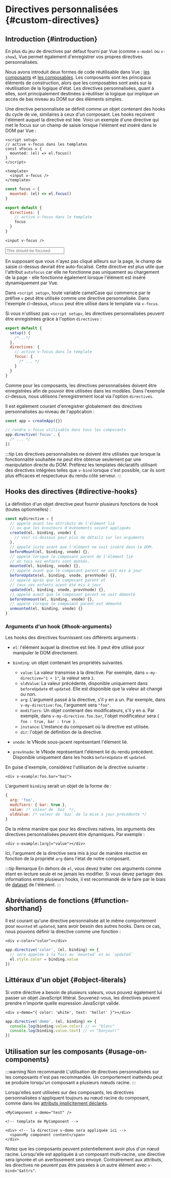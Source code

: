 # Directives personnalisées {#custom-directives}

<script setup>
const vFocus = {
  mounted: el => {
    el.focus()
  }
}
</script>

## Introduction {#introduction}

En plus du jeu de directives par défaut fourni par Vue (comme `v-model` ou `v-show`), Vue permet également d'enregistrer vos propres directives personnalisées.

Nous avons introduit deux formes de code réutilisable dans Vue : [les composants](/guide/essentials/component-basics) et [les composables](./composables). Les composants sont les principaux éléments de construction, alors que les composables sont axés sur la réutilisation de la logique d'état. Les directives personnalisées, quant à elles, sont principalement destinées à réutiliser la logique qui implique un accès de bas niveau au DOM sur des éléments simples.

Une directive personnalisée se définit comme un objet contenant des hooks du cycle de vie, similaires à ceux d'un composant. Les hooks reçoivent l'élément auquel la directive est liée. Voici un exemple d'une directive qui met le focus sur un champ de saisie lorsque l'élément est inséré dans le DOM par Vue :

<div class="composition-api">

```vue
<script setup>
// active v-focus dans les templates
const vFocus = {
  mounted: (el) => el.focus()
}
</script>

<template>
  <input v-focus />
</template>
```

</div>

<div class="options-api">

```js
const focus = {
  mounted: (el) => el.focus()
}

export default {
  directives: {
    // active v-focus dans le template
    focus
  }
}
```

```vue-html
<input v-focus />
```

</div>

<div class="demo">
  <input v-focus placeholder="This should be focused" />
</div>

En supposant que vous n'ayez pas cliqué ailleurs sur la page, le champ de saisie ci-dessus devrait être auto-focalisé. Cette directive est plus utile que l'attribut `autofocus` car elle ne fonctionne pas uniquement au chargement de la page - elle fonctionne également lorsque l'élément est inséré dynamiquement par Vue.

<div class="composition-api">

Dans `<script setup>`, toute variable camelCase qui commence par le préfixe `v` peut être utilisée comme une directive personnalisée. Dans l'exemple ci-dessus, `vFocus` peut être utilisé dans le template via `v-focus`.

Si vous n'utilisez pas `<script setup>`, les directives personnalisées peuvent être enregistrées grâce à l'option `directives` :

```js
export default {
  setup() {
    /*...*/
  },
  directives: {
    // active v-focus dans le template
    focus: {
      /* ... */
    }
  }
}
```

</div>

<div class="options-api">

Comme pour les composants, les directives personnalisées doivent être enregistrées afin de pouvoir être utilisées dans les modèles. Dans l'exemple ci-dessus, nous utilisons l'enregistrement local via l'option `directives`.

</div>

Il est également courant d'enregistrer globalement des directives personnalisées au niveau de l'application :

```js
const app = createApp({})

// rendre v-focus utilisable dans tous les composants
app.directive('focus', {
  /* ... */
})
```

:::tip
Les directives personnalisées ne doivent être utilisées que lorsque la fonctionnalité souhaitée ne peut être obtenue seulement par une manipulation directe du DOM. Préférez les templates déclaratifs utilisant des directives intégrées telles que `v-bind` lorsque c'est possible, car ils sont plus efficaces et respectueux du rendu côté serveur.
:::

## Hooks des directives {#directive-hooks}

La définition d'un objet directive peut fournir plusieurs fonctions de hook (toutes optionnelles) :

```js
const myDirective = {
  // appelé avant les attributs de l'élément lié
  // ou que les écouteurs d'événements soient appliqués
  created(el, binding, vnode) {
    // voir ci-dessous pour plus de détails sur les arguments
  },
  // appelé juste avant que l'élément ne soit inséré dans le DOM.
  beforeMount(el, binding, vnode) {},
  // appelé lorsque le composant parent de l'élément lié
  // et tous ses enfants sont montés.
  mounted(el, binding, vnode) {},
  // appelé avant que le composant parent ne soit mis à jour
  beforeUpdate(el, binding, vnode, prevVnode) {},
  // appelé après que le composant parent et
  // tous ses enfants aient été mis à jour
  updated(el, binding, vnode, prevVnode) {},
  // appelé avant que le composant parent ne soit démonté
  beforeUnmount(el, binding, vnode) {},
  // appelé lorsque le composant parent est démonté
  unmounted(el, binding, vnode) {}
}
```

### Arguments d'un hook {#hook-arguments}

Les hooks des directives fournissent ces différents arguments :

- `el`: l'élément auquel la directive est liée. Il peut être utilisé pour manipuler le DOM directement.

- `binding`: un objet contenant les propriétés suivantes.

  - `value`: La valeur transmise à la directive. Par exemple, dans `v-my-directive="1 + 1"`, la valeur sera `2`.
  - `oldValue`: La valeur précédente, disponible uniquement dans `beforeUpdate` et `updated`. Elle est disponible que la valeur ait changé ou non.
  - `arg`: L'argument passé à la directive, s'il y en a un. Par exemple, dans `v-my-directive:foo`, l'argument sera `"foo"`.
  - `modifiers`: Un objet contenant des modificateurs, s'il y en a. Par exemple, dans `v-my-directive.foo.bar`, l'objet modificateur sera `{ foo : true, bar : true }`.
  - `instance`: L'instance du composant où la directive est utilisée.
  - `dir`: l'objet de définition de la directive.

- `vnode`: le VNode sous-jacent représentant l'élément lié.
- `prevVnode`: le VNode représentant l'élément lié du rendu précédent. Disponible uniquement dans les hooks `beforeUpdate` et `updated`.

En guise d'exemple, considérez l'utilisation de la directive suivante :

```vue-html
<div v-example:foo.bar="baz">
```

L'argument `binding` serait un objet de la forme de :

```js
{
  arg: 'foo',
  modifiers: { bar: true },
  value: /* valeur de `baz` */,
  oldValue: /* valeur de `baz` de la mise à jour précédente */
}
```

De la même manière que pour les directives natives, les arguments des directives personnalisées peuvent être dynamiques. Par exemple :

```vue-html
<div v-example:[arg]="value"></div>
```

Ici, l'argument de la directive sera mis à jour de manière réactive en fonction de la propriété `arg` dans l'état de notre composant.

:::tip Remarque
En dehors de `el`, vous devez traiter ces arguments comme étant en lecture seule et ne jamais les modifier. Si vous devez partager des informations entre plusieurs hooks, il est recommandé de le faire par le biais de [dataset](https://developer.mozilla.org/fr/docs/Web/API/HTMLElement/dataset) de l'élément.
:::

## Abréviations de fonctions {#function-shorthand}

Il est courant qu'une directive personnalisée ait le même comportement pour `mounted` et `updated`, sans avoir besoin des autres hooks. Dans ce cas, nous pouvons définir la directive comme une fonction :

```vue-html
<div v-color="color"></div>
```

```js
app.directive('color', (el, binding) => {
  // sera appelée à la fois au `mounted` et au `updated`
  el.style.color = binding.value
})
```

## Littéraux d'un objet {#object-literals}

Si votre directive a besoin de plusieurs valeurs, vous pouvez également lui passer un objet JavaScript littéral. Souvenez-vous, les directives peuvent prendre n'importe quelle expression JavaScript valide.

```vue-html
<div v-demo="{ color: 'white', text: 'hello!' }"></div>
```

```js
app.directive('demo', (el, binding) => {
  console.log(binding.value.color) // => "blanc"
  console.log(binding.value.text) // => "bonjour!"
})
```

## Utilisation sur les composants {#usage-on-components}

:::warning Non recommandé
L'utilisation de directives personnalisées sur les composants n'est pas recommandée. Un comportement inattendu peut se produire lorsqu'un composant a plusieurs nœuds racine.
:::

Lorsqu'elles sont utilisées sur des composants, les directives personnalisées s'appliquent toujours au nœud racine du composant, comme dans les [attributs implicitement déclarés](/guide/components/attrs).

```vue-html
<MyComponent v-demo="test" />
```

```vue-html
<!-- template de MyComponent -->

<div> <!-- la directive v-demo sera appliquée ici -->
  <span>My component content</span>
</div>
```

Notez que les composants peuvent potentiellement avoir plus d'un nœud racine. Lorsqu'elle est appliquée à un composant multi-racine, une directive sera ignorée et un avertissement sera envoyé. Contrairement aux attributs, les directives ne peuvent pas être passées à un autre élément avec `v-bind="$attrs"`.
